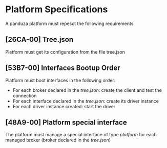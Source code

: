 # Platform Specifications

A panduza platform must repesct the following requirements




## [26CA-00] Tree.json

Platform must get its configuration from the file tree.json


## [53B7-00] Interfaces Bootup Order

Platform must boot interfaces in the following order:

- For each broker declared in the *tree.json*: create the client and test the connection
- For each interface declared in the *tree.json*: create its driver instance
- For each driver instance created: start the driver


## [48A9-00] Platform special interface

The platform must manage a special interface of type *platform* for each managed broker (broker declared in the *tree.json*)




